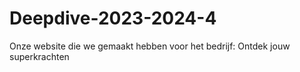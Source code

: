 # Deepdive-2023-2024-4
Onze website die we gemaakt hebben voor het bedrijf: Ontdek jouw superkrachten



